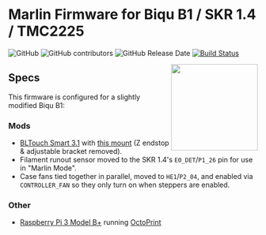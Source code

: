 # Marlin Firmware for Biqu B1 / SKR 1.4 / TMC2225

![GitHub](https://img.shields.io/github/license/marlinfirmware/marlin.svg)
![GitHub contributors](https://img.shields.io/github/contributors/marlinfirmware/marlin.svg)
![GitHub Release Date](https://img.shields.io/github/release-date/marlinfirmware/marlin.svg)
[![Build Status](https://github.com/MarlinFirmware/Marlin/workflows/CI/badge.svg?branch=bugfix-2.0.x)](https://github.com/MarlinFirmware/Marlin/actions)

<img align="right" width=175 src="buildroot/share/pixmaps/logo/marlin-250.png" />

## Specs

This firmware is configured for a slightly modified Biqu B1:

### Mods
* [BLTouch Smart 3.1](https://www.antclabs.com/bltouch) with [this mount](https://www.thingiverse.com/thing:4564987) (Z endstop & adjustable bracket removed).
* Filament runout sensor moved to the SKR 1.4's `E0_DET`/`P1_26` pin for use in "Marlin Mode".
* Case fans tied together in parallel, moved to `HE1`/`P2_04`, and enabled via `CONTROLLER_FAN` so they only turn on when steppers are enabled.

### Other
* [Raspberry Pi 3 Model B+](https://www.raspberrypi.org/products/raspberry-pi-3-model-b-plus/) running [OctoPrint](https://octoprint.org/)

